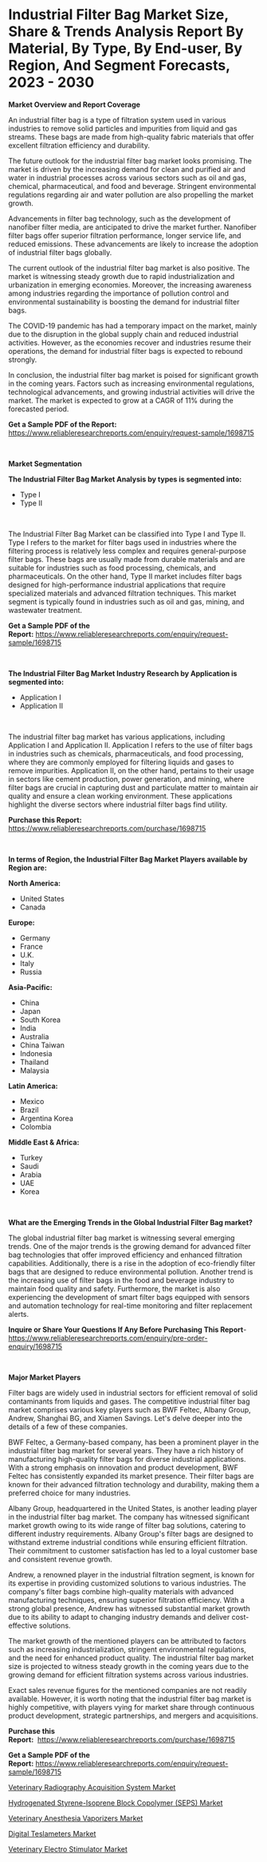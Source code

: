 <p><h1>Industrial Filter Bag Market Size, Share & Trends Analysis Report By Material, By Type, By End-user, By Region, And Segment Forecasts, 2023 - 2030</h1></p><p><strong>Market Overview and Report Coverage</strong></p>
<p><p>An industrial filter bag is a type of filtration system used in various industries to remove solid particles and impurities from liquid and gas streams. These bags are made from high-quality fabric materials that offer excellent filtration efficiency and durability.</p><p>The future outlook for the industrial filter bag market looks promising. The market is driven by the increasing demand for clean and purified air and water in industrial processes across various sectors such as oil and gas, chemical, pharmaceutical, and food and beverage. Stringent environmental regulations regarding air and water pollution are also propelling the market growth.</p><p>Advancements in filter bag technology, such as the development of nanofiber filter media, are anticipated to drive the market further. Nanofiber filter bags offer superior filtration performance, longer service life, and reduced emissions. These advancements are likely to increase the adoption of industrial filter bags globally.</p><p>The current outlook of the industrial filter bag market is also positive. The market is witnessing steady growth due to rapid industrialization and urbanization in emerging economies. Moreover, the increasing awareness among industries regarding the importance of pollution control and environmental sustainability is boosting the demand for industrial filter bags.</p><p>The COVID-19 pandemic has had a temporary impact on the market, mainly due to the disruption in the global supply chain and reduced industrial activities. However, as the economies recover and industries resume their operations, the demand for industrial filter bags is expected to rebound strongly.</p><p>In conclusion, the industrial filter bag market is poised for significant growth in the coming years. Factors such as increasing environmental regulations, technological advancements, and growing industrial activities will drive the market. The market is expected to grow at a CAGR of 11% during the forecasted period.</p></p>
<p><strong>Get a Sample PDF of the Report:</strong> <a href="https://www.reliableresearchreports.com/enquiry/request-sample/1698715">https://www.reliableresearchreports.com/enquiry/request-sample/1698715</a></p>
<p>&nbsp;</p>
<p><strong>Market Segmentation</strong></p>
<p><strong>The Industrial Filter Bag Market Analysis by types is segmented into:</strong></p>
<p><ul><li>Type I</li><li>Type II</li></ul></p>
<p>&nbsp;</p>
<p><p>The Industrial Filter Bag Market can be classified into Type I and Type II. Type I refers to the market for filter bags used in industries where the filtering process is relatively less complex and requires general-purpose filter bags. These bags are usually made from durable materials and are suitable for industries such as food processing, chemicals, and pharmaceuticals. On the other hand, Type II market includes filter bags designed for high-performance industrial applications that require specialized materials and advanced filtration techniques. This market segment is typically found in industries such as oil and gas, mining, and wastewater treatment.</p></p>
<p><strong>Get a Sample PDF of the Report:</strong>&nbsp;<a href="https://www.reliableresearchreports.com/enquiry/request-sample/1698715">https://www.reliableresearchreports.com/enquiry/request-sample/1698715</a></p>
<p>&nbsp;</p>
<p><strong>The Industrial Filter Bag Market Industry Research by Application is segmented into:</strong></p>
<p><ul><li>Application I</li><li>Application II</li></ul></p>
<p>&nbsp;</p>
<p><p>The industrial filter bag market has various applications, including Application I and Application II. Application I refers to the use of filter bags in industries such as chemicals, pharmaceuticals, and food processing, where they are commonly employed for filtering liquids and gases to remove impurities. Application II, on the other hand, pertains to their usage in sectors like cement production, power generation, and mining, where filter bags are crucial in capturing dust and particulate matter to maintain air quality and ensure a clean working environment. These applications highlight the diverse sectors where industrial filter bags find utility.</p></p>
<p><strong>Purchase this Report:</strong>&nbsp; <a href="https://www.reliableresearchreports.com/purchase/1698715">https://www.reliableresearchreports.com/purchase/1698715</a></p>
<p>&nbsp;</p>
<p><strong>In terms of Region, the Industrial Filter Bag Market Players available by Region are:</strong></p>
<p>
    <p> <strong> North America: </strong>
        <ul>
            <li>United States</li>
            <li>Canada</li>
        </ul>
        </p> 
    <p> <strong> Europe: </strong>
        <ul>
            <li>Germany</li>
            <li>France</li>
            <li>U.K.</li>
            <li>Italy</li>
            <li>Russia</li>
        </ul>
        </p> 
    <p> <strong> Asia-Pacific: </strong>
        <ul>
            <li>China</li>
            <li>Japan</li>
            <li>South Korea</li>
            <li>India</li>
            <li>Australia</li>
            <li>China Taiwan</li>
            <li>Indonesia</li>
            <li>Thailand</li>
            <li>Malaysia</li>
        </ul>
        </p> 
    <p> <strong> Latin America: </strong>
        <ul>
            <li>Mexico</li>
            <li>Brazil</li>
            <li>Argentina Korea</li>
            <li>Colombia</li>
        </ul>
        </p> 
    <p> <strong> Middle East & Africa: </strong>
        <ul>
            <li>Turkey</li>
            <li>Saudi</li>
            <li>Arabia</li>
            <li>UAE</li>
            <li>Korea</li>
        </ul>
    </p>
    </p>
<p>&nbsp;</p>
<p><strong>What are the Emerging Trends in the Global Industrial Filter Bag market?</strong></p>
<p><p>The global industrial filter bag market is witnessing several emerging trends. One of the major trends is the growing demand for advanced filter bag technologies that offer improved efficiency and enhanced filtration capabilities. Additionally, there is a rise in the adoption of eco-friendly filter bags that are designed to reduce environmental pollution. Another trend is the increasing use of filter bags in the food and beverage industry to maintain food quality and safety. Furthermore, the market is also experiencing the development of smart filter bags equipped with sensors and automation technology for real-time monitoring and filter replacement alerts.</p></p>
<p><strong>Inquire or Share Your Questions If Any Before Purchasing This Report</strong>- <a href="https://www.reliableresearchreports.com/enquiry/pre-order-enquiry/1698715">https://www.reliableresearchreports.com/enquiry/pre-order-enquiry/1698715</a></p>
<p>&nbsp;</p>
<p><strong>Major Market Players</strong></p>
<p><p>Filter bags are widely used in industrial sectors for efficient removal of solid contaminants from liquids and gases. The competitive industrial filter bag market comprises various key players such as BWF Feltec, Albany Group, Andrew, Shanghai BG, and Xiamen Savings. Let's delve deeper into the details of a few of these companies.</p><p>BWF Feltec, a Germany-based company, has been a prominent player in the industrial filter bag market for several years. They have a rich history of manufacturing high-quality filter bags for diverse industrial applications. With a strong emphasis on innovation and product development, BWF Feltec has consistently expanded its market presence. Their filter bags are known for their advanced filtration technology and durability, making them a preferred choice for many industries.</p><p>Albany Group, headquartered in the United States, is another leading player in the industrial filter bag market. The company has witnessed significant market growth owing to its wide range of filter bag solutions, catering to different industry requirements. Albany Group's filter bags are designed to withstand extreme industrial conditions while ensuring efficient filtration. Their commitment to customer satisfaction has led to a loyal customer base and consistent revenue growth.</p><p>Andrew, a renowned player in the industrial filtration segment, is known for its expertise in providing customized solutions to various industries. The company's filter bags combine high-quality materials with advanced manufacturing techniques, ensuring superior filtration efficiency. With a strong global presence, Andrew has witnessed substantial market growth due to its ability to adapt to changing industry demands and deliver cost-effective solutions.</p><p>The market growth of the mentioned players can be attributed to factors such as increasing industrialization, stringent environmental regulations, and the need for enhanced product quality. The industrial filter bag market size is projected to witness steady growth in the coming years due to the growing demand for efficient filtration systems across various industries.</p><p>Exact sales revenue figures for the mentioned companies are not readily available. However, it is worth noting that the industrial filter bag market is highly competitive, with players vying for market share through continuous product development, strategic partnerships, and mergers and acquisitions.</p></p>
<p><strong>Purchase this Report:</strong>&nbsp;&nbsp;<a href="https://www.reliableresearchreports.com/purchase/1698715">https://www.reliableresearchreports.com/purchase/1698715</a></p>
<p></p>
<p><strong>Get a Sample PDF of the Report:</strong>&nbsp;<a href="https://www.reliableresearchreports.com/enquiry/request-sample/1698715">https://www.reliableresearchreports.com/enquiry/request-sample/1698715</a></p>
<p><p><a href="https://www.linkedin.com/pulse/veterinary-radiography-acquisition-system-market-size-share-cexlc/">Veterinary Radiography Acquisition System Market</a></p><p><a href="https://medium.com/@krithi.reportprime/hydrogenated-styrene-isoprene-block-copolymer-seps-market-trends-and-market-analysis-forecasted-4720c738c292">Hydrogenated Styrene-Isoprene Block Copolymer (SEPS) Market</a></p><p><a href="https://www.linkedin.com/pulse/veterinary-anesthesia-vaporizers-market-share-amp-new-trends-o76yc/">Veterinary Anesthesia Vaporizers Market</a></p><p><a href="https://medium.com/@shivangi.reportprime/digital-teslameters-market-research-report-its-history-and-forecast-2023-to-2030-cd55ca158380">Digital Teslameters Market</a></p><p><a href="https://www.linkedin.com/pulse/veterinary-electro-stimulator-market-share-amp-new-trends-fnlde/">Veterinary Electro Stimulator Market</a></p></p>
